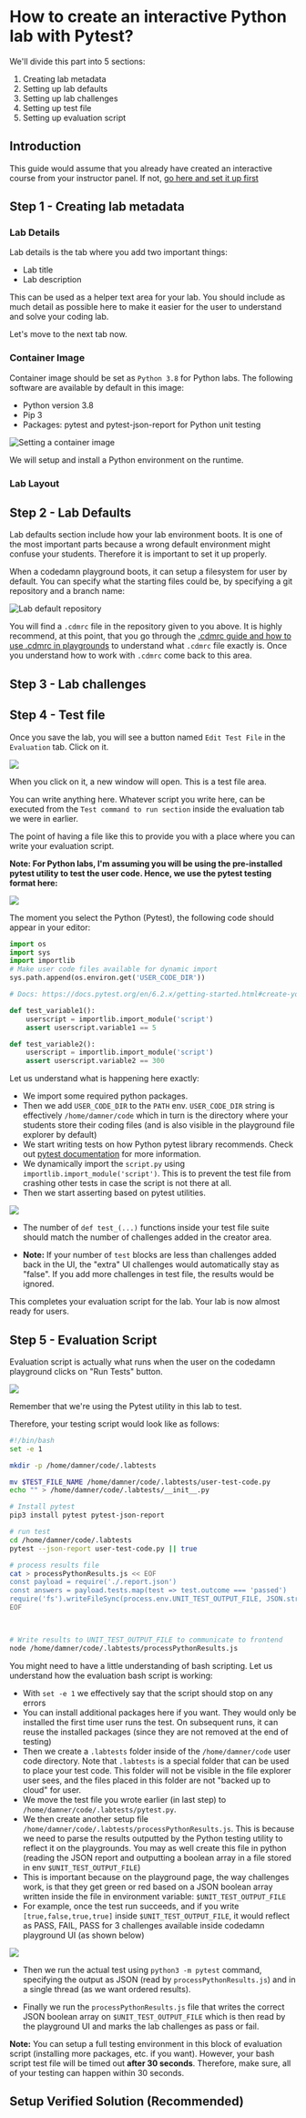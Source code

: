 # How to create an interactive Python lab with Pytest?

<!--@include: ./../_components/TechnologyIntro.md-->

We'll divide this part into 5 sections:

1. Creating lab metadata
2. Setting up lab defaults
3. Setting up lab challenges
4. Setting up test file
5. Setting up evaluation script

## Introduction

This guide would assume that you already have created an interactive course from your instructor panel. If not, [go here and set it up first](https://codedamn.com/instructor/interactive-courses)

## Step 1 - Creating lab metadata

<!--@include: ./../_components/LabMetadata.md-->

### Lab Details

Lab details is the tab where you add two important things:

-   Lab title
-   Lab description

This can be used as a helper text area for your lab. You should include as much detail as possible here to make it easier for the user to understand and solve your coding lab.

Let's move to the next tab now.

### Container Image

Container image should be set as `Python 3.8` for Python labs. The following software are available by default in this image:

-   Python version 3.8
-   Pip 3
-   Packages: pytest and pytest-json-report for Python unit testing

![Setting a container image](/images/python/lab-container-image.png)

We will setup and install a Python environment on the runtime.

### Lab Layout

<!--@include: ./../_components/LabLayout.md-->

## Step 2 - Lab Defaults

Lab defaults section include how your lab environment boots. It is one of the most important parts because a wrong default environment might confuse your students. Therefore it is important to set it up properly.

When a codedamn playground boots, it can setup a filesystem for user by default. You can specify what the starting files could be, by specifying a git repository and a branch name:

![Lab default repository](/images/python/lab-default-repo.png)

You will find a `.cdmrc` file in the repository given to you above. It is highly recommend, at this point, that you go through the [.cdmrc guide and how to use .cdmrc in playgrounds](/docs/concepts/cdmrc) to understand what `.cdmrc` file exactly is. Once you understand how to work with `.cdmrc` come back to this area.

## Step 3 - Lab challenges

<!--@include: ./../_components/LabChallenges.md-->

## Step 4 - Test file

Once you save the lab, you will see a button named `Edit Test File` in the `Evaluation` tab. Click on it.

![](/images/common/lab-edit-test.png)

When you click on it, a new window will open. This is a test file area.

You can write anything here. Whatever script you write here, can be executed from the `Test command to run section` inside the evaluation tab we were in earlier.

The point of having a file like this to provide you with a place where you can write your evaluation script.

**Note: For Python labs, I'm assuming you will be using the pre-installed pytest utility to test the user code. Hence, we use the pytest testing format here:**

![](/images/python/lab-edit-test-file.png)

The moment you select the Python (Pytest), the following code should appear in your editor:

```py
import os
import sys
import importlib
# Make user code files available for dynamic import
sys.path.append(os.environ.get('USER_CODE_DIR'))

# Docs: https://docs.pytest.org/en/6.2.x/getting-started.html#create-your-first-test

def test_variable1():
	userscript = importlib.import_module('script')
	assert userscript.variable1 == 5

def test_variable2():
	userscript = importlib.import_module('script')
	assert userscript.variable2 == 300

```

Let us understand what is happening here exactly:

-   We import some required python packages.
-   Then we add `USER_CODE_DIR` to the `PATH` env. `USER_CODE_DIR` string is effectively `/home/damner/code` which in turn is the directory where your students store their coding files (and is also visible in the playground file explorer by default)
-   We start writing tests on how Python pytest library recommends. Check out [pytest documentation](https://docs.pytest.org/en/6.2.x/getting-started.html#create-your-first-test) for more information.
-   We dynamically import the `script.py` using `importlib.import_module('script')`. This is to prevent the test file from crashing other tests in case the script is not there at all.
-   Then we start asserting based on pytest utilities.

![](/images/html-css/playground-tests.png)

-   The number of `def test_(...)` functions inside your test file suite should match the number of challenges added in the creator area.

-   **Note:** If your number of `test` blocks are less than challenges added back in the UI, the "extra" UI challenges would automatically stay as "false". If you add more challenges in test file, the results would be ignored.

This completes your evaluation script for the lab. Your lab is now almost ready for users.

## Step 5 - Evaluation Script

Evaluation script is actually what runs when the user on the codedamn playground clicks on "Run Tests" button.

![](/images/common/lab-run-tests.png)

Remember that we're using the Pytest utility in this lab to test.

Therefore, your testing script would look like as follows:

```sh
#!/bin/bash
set -e 1

mkdir -p /home/damner/code/.labtests

mv $TEST_FILE_NAME /home/damner/code/.labtests/user-test-code.py
echo "" > /home/damner/code/.labtests/__init__.py

# Install pytest
pip3 install pytest pytest-json-report

# run test
cd /home/damner/code/.labtests
pytest --json-report user-test-code.py || true

# process results file
cat > processPythonResults.js << EOF
const payload = require('./.report.json')
const answers = payload.tests.map(test => test.outcome === 'passed')
require('fs').writeFileSync(process.env.UNIT_TEST_OUTPUT_FILE, JSON.stringify(answers))
EOF



# Write results to UNIT_TEST_OUTPUT_FILE to communicate to frontend
node /home/damner/code/.labtests/processPythonResults.js
```

You might need to have a little understanding of bash scripting. Let us understand how the evaluation bash script is working:

-   With `set -e 1` we effectively say that the script should stop on any errors
-   You can install additional packages here if you want. They would only be installed the first time user runs the test. On subsequent runs, it can reuse the installed packages (since they are not removed at the end of testing)
-   Then we create a `.labtests` folder inside of the `/home/damner/code` user code directory. Note that `.labtests` is a special folder that can be used to place your test code. This folder will not be visible in the file explorer user sees, and the files placed in this folder are not "backed up to cloud" for user.
-   We move the test file you wrote earlier (in last step) to `/home/damner/code/.labtests/pytest.py`.
-   We then create another setup file `/home/damner/code/.labtests/processPythonResults.js`. This is because we need to parse the results outputted by the Python testing utility to reflect it on the playgrounds. You may as well create this file in python (reading the JSON report and outputting a boolean array in a file stored in env `$UNIT_TEST_OUTPUT_FILE`)
-   This is important because on the playground page, the way challenges work, is that they get green or red based on a JSON boolean array written inside the file in environment variable: `$UNIT_TEST_OUTPUT_FILE`
-   For example, once the test run succeeds, and if you write `[true,false,true,true]` inside `$UNIT_TEST_OUTPUT_FILE`, it would reflect as PASS, FAIL, PASS for 3 challenges available inside codedamn playground UI (as shown below)

![](/images/html-css/playground-tests-2.png)

-   Then we run the actual test using `python3 -m pytest` command, specifying the output as JSON (read by `processPythonResults.js`) and in a single thread (as we want ordered results).

-   Finally we run the `processPythonResults.js` file that writes the correct JSON boolean array on `$UNIT_TEST_OUTPUT_FILE` which is then read by the playground UI and marks the lab challenges as pass or fail.

**Note:** You can setup a full testing environment in this block of evaluation script (installing more packages, etc. if you want). However, your bash script test file will be timed out **after 30 seconds**. Therefore, make sure, all of your testing can happen within 30 seconds.

## Setup Verified Solution (Recommended)

<!--@include: ./../_components/LabVerifiedSolution.md-->
